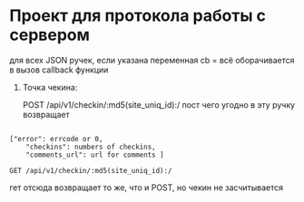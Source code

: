 Проект для протокола работы с сервером
======================================
для всех JSON ручек, если указана переменная cb = всё оборачивается в вызов callback функции

1. Точка чекина:

    POST /api/v1/checkin/:md5(site_uniq_id):/
пост чего угодно в эту ручку возвращает
<code>
["error": errcode or 0,
    "checkins": numbers of checkins,
    "comments_url": url for comments ]
</code>

    GET /api/v1/checkin/:md5(site_uniq_id):/
гет отсюда возвращает то же, что и POST, но чекин не засчитывается
